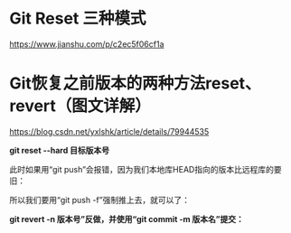 # Git Reset 三种模式

https://www.jianshu.com/p/c2ec5f06cf1a





# Git恢复之前版本的两种方法reset、revert（图文详解）

https://blog.csdn.net/yxlshk/article/details/79944535





**git reset --hard 目标版本号**



此时如果用“git push”会报错，因为我们本地库HEAD指向的版本比远程库的要旧：

所以我们要用“git push -f”强制推上去，就可以了：



**git revert -n 版本号”反做，并使用“git commit -m 版本名”提交：**